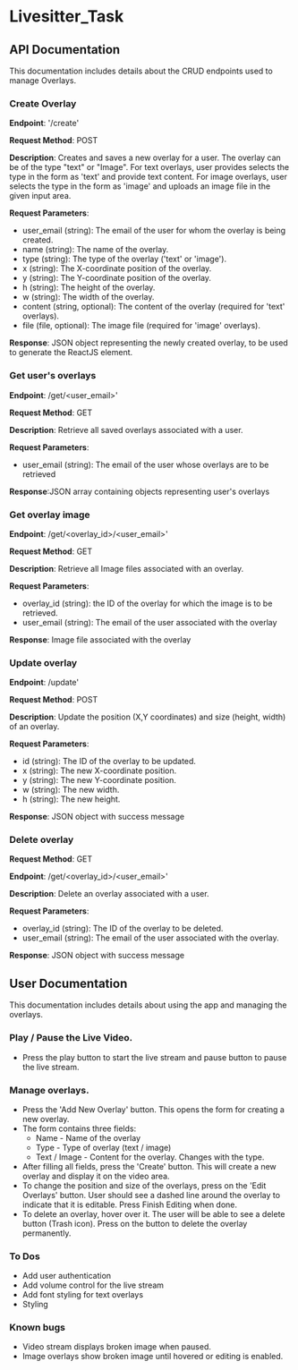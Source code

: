 # Livesitter_Task
## API Documentation
This documentation includes details about the CRUD endpoints used to manage Overlays.

### Create Overlay
**Endpoint**: '/create'

**Request Method**: POST

**Description**: Creates and saves a new overlay for a user. The overlay can be of the type "text" or "Image". For text overlays, user provides selects the type in the form as 'text' and provide text content. For image overlays, user selects the type in the form as 'image' and uploads an image file in the given input area.

**Request Parameters**:
* user_email (string): The email of the user for whom the overlay is being created.
* name (string): The name of the overlay.
* type (string): The type of the overlay ('text' or 'image').
* x (string): The X-coordinate position of the overlay.
* y (string): The Y-coordinate position of the overlay.
* h (string): The height of the overlay.
* w (string): The width of the overlay.
* content (string, optional): The content of the overlay (required for 'text' overlays).
* file (file, optional): The image file (required for 'image' overlays).

**Response**: JSON object representing the newly created overlay, to be used to generate the ReactJS element.

### Get user's overlays
**Endpoint**: /get/<user_email>'

**Request Method**: GET

**Description**: Retrieve all saved overlays associated with a user.

**Request Parameters**:
* user_email (string): The email of the user whose overlays are to be retrieved

**Response**:JSON array containing objects representing user's overlays


### Get overlay image
**Endpoint**: /get/<overlay_id>/<user_email>'

**Request Method**: GET

**Description**: Retrieve all Image files associated with an overlay.

**Request Parameters**:
* overlay_id (string): the ID of the overlay for which the image is to be retrieved.
* user_email (string): The email of the user associated with the overlay

**Response**: Image file associated with the overlay


### Update overlay
**Endpoint**: /update'

**Request Method**: POST

**Description**: Update the position (X,Y coordinates) and size (height, width) of an overlay.

**Request Parameters**:
* id (string): The ID of the overlay to be updated.
* x (string): The new X-coordinate position.
* y (string): The new Y-coordinate position.
* w (string): The new width.
* h (string): The new height.

**Response**: JSON object with success message


### Delete overlay
**Request Method**: GET

**Endpoint**: /get/<overlay_id>/<user_email>'

**Description**: Delete an overlay associated with a user.

**Request Parameters**:
* overlay_id (string): The ID of the overlay to be deleted.
* user_email (string): The email of the user associated with the overlay.

**Response**: JSON object with success message


## User Documentation
This documentation includes details about using the app and managing the overlays.

### Play / Pause the Live Video.
* Press the play button to start the live stream and pause button to pause the live stream.

### Manage overlays.
* Press the 'Add New Overlay' button. This opens the form for creating a new overlay.
* The form contains three fields:
  * Name - Name of the overlay
  * Type - Type of overlay (text / image)
  * Text / Image - Content for the overlay. Changes with the type.
* After filling all fields, press the 'Create' button. This will create a new overlay and display it on the video area.
* To change the position and size of the overlays, press on the 'Edit Overlays' button. User should see a dashed line around the overlay to indicate that it is editable. Press Finish Editing when done.
* To delete an overlay, hover over it. The user will be able to see a delete button (Trash icon). Press on the button to delete the overlay permanently.

### To Dos
* Add user authentication
* Add volume control for the live stream
* Add font styling for text overlays
* Styling

### Known bugs
* Video stream displays broken image when paused.
* Image overlays show broken image until hovered or editing is enabled.

